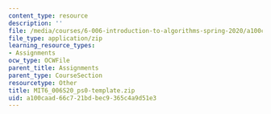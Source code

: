```yaml
---
content_type: resource
description: ''
file: /media/courses/6-006-introduction-to-algorithms-spring-2020/a100caad66c721bdbec9365c4a9d51e3_MIT6_006S20_ps0-template.zip
file_type: application/zip
learning_resource_types:
- Assignments
ocw_type: OCWFile
parent_title: Assignments
parent_type: CourseSection
resourcetype: Other
title: MIT6_006S20_ps0-template.zip
uid: a100caad-66c7-21bd-bec9-365c4a9d51e3
---
```

